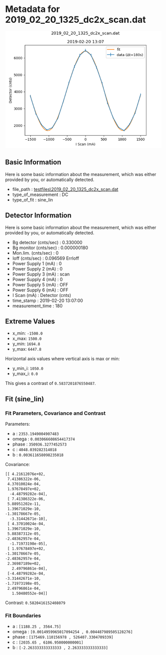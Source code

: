 # Metadata for 2019_02_20_1325_dc2x_scan.dat
![2019_02_20_1325_dc2x_scan.dat](./2019_02_20_1325_dc2x_scan.png "2019_02_20_1325_dc2x_scan.dat")
## Basic Information
Here is some basic information about the measurement, which was either provided by you, or automatically detected.

- file_path : [testfiles\2019_02_20_1325_dc2x_scan.dat](2019_02_20_1325_dc2x_scan.dat)
- type_of_measurement : DC
- type_of_fit : sine_lin
## Detector Information
Here is some basic information about the measurement, which was either provided by you, or automatically detected.

-  Bg detector (cnts/sec) : 0.330000
-  Bg monitor (cnts/sec) : 0.000000180
-  Mon.lim.  (cnts/sec) :   0
- Ioff (cnts/sec) :  0.096569   ErrIoff
- Power Supply 1 (mA) :  0
-  Power Supply 2 (mA) :  0
-  Power Supply 3 (mA) :  scan
-  Power Supply 4 (mA) :  0
-  Power Supply 5 (mA) :  OFF
-  Power Supply 6 (mA) :  OFF   
- I Scan (mA) :   Detector (cnts)
- time_stamp : 2019-02-20 13:07:00
- measurement_time : 180
## Extreme Values

- x_min: `-1500.0`
- x_max: `1500.0`
- y_min: `1694.8`
- y_max: `6447.8`

Horizontal axis values where vertical axis is max or min:

- y_min_i: `1050.0`
- y_max_i: `0.0`

This gives a contrast of `0.5837201876550487`.

## Fit (sine_lin)
### Fit Parameters, Covariance and Contrast
Parameters:

- a : `2353.1949004907483`
- omega : `0.003066608654417374`
- phase : `350936.3277452573`
- c : `4048.039282314018`
- b : `0.003611658098235018`

Covariance:
```
[[ 4.21612076e+02, 
 7.41386322e-06, 
 4.37010024e-04, 
 1.97678497e+02,
  -4.48799282e-04],
 [ 7.41386322e-06, 
 5.88951202e-11, 
 1.39671029e-10, 
-1.30178667e-05,
  -3.31442671e-10],
 [ 4.37010024e-04, 
 1.39671029e-10, 
 5.88387312e-05, 
-2.48362957e-04,
  -1.71973198e-05],
 [ 1.97678497e+02, 
-1.30178667e-05, 
-2.48362957e-04, 
 2.36987189e+02,
   2.49796861e-04],
 [-4.48799282e-04, 
-3.31442671e-10, 
-1.71973198e-05, 
 2.49796861e-04,
   1.50480552e-04]]
```

Contrast: `0.5820416152408079`
### Fit Boundaries

- a : `[1188.25 , 3564.75]`
- omega : `[0.0014959965017094254 , 0.004487989505128276]`
- phase : `[175469.110156978 , 526407.3304709339]`
- c : `[2035.65 , 6106.950000000001]`
- b : `[-2.263333333333333 , 2.263333333333333]`
